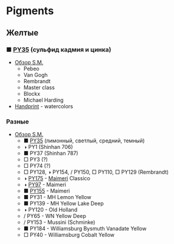 # Pigments

## Желтые

### ■ [PY35](https://www.violtan.com/color/ind_pigments.php?Lang=RU&Oper=CheckFindColor&Pigment=PY35) (сульфид кадмия и цинка)

* [Обзор S.M.](https://www.youtube.com/watch?v=oXCv1VhlYxg)
    - Pebeo
    - Van Gogh
    - Rembrandt
    - Master class
    - Blockx
    - Michael Harding
* [Handprint](https://www.handprint.com/HP/WCL/watery.html) - watercolors

### Разные

* [Обзор S.M.](https://www.youtube.com/watch?v=6A2miAGJ0QE)
    - ■ [PY35](https://www.violtan.com/color/ind_pigments.php?Lang=RU&Oper=CheckFindColor&Pigment=PY35) (лимонный, светлый, средний, темный)
    - ◑ PY1 (Shinhan 706)
    - ■ PY37 (Shinhan 787)
    - □ PY3 (?)
    - □ PY74 (?)
    - □ PY128, ◑ PY154, / PY150, □ PY110, □ PY129 (Rembrandt)
    - ◑ [PY175](https://www.violtan.com/color/ind_pigments.php?Lang=RU&Oper=CheckFindColor&Pigment=PY175) - [Maimeri](https://www.hudozhnik.club/kraski/maslyanye/maimeri-306112.html) Classico
    - ◑ [PY97](https://www.violtan.com/color/ind_pigments.php?Lang=RU&Oper=CheckFindColor&Pigment=PY97) - Maimeri
    - ■ [PY155](https://www.violtan.com/color/ind_pigments.php?Lang=RU&Oper=CheckFindColor&Pigment=PY155) - Maimeri
    - ■ PY31 - MH Lemon Yellow
    - ■ PY139 - MH Yellow Lake Deep
    - ◑ PY120 - Old Holland
    - / PY65 - WN Yellow Deep
    - / PY153 - Mussini (Schminke)
    - ■ PY184 - Williamsburg Bysmuth Vanadate Yellow
    - □ PY40 - Williamsburg Cobalt Yellow
